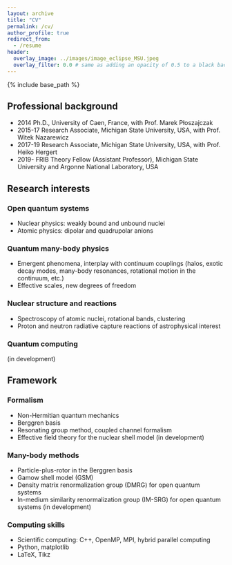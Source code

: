 ```yaml
---
layout: archive
title: "CV"
permalink: /cv/
author_profile: true
redirect_from:
  - /resume
header:
  overlay_image: ../images/image_eclipse_MSU.jpeg
  overlay_filter: 0.0 # same as adding an opacity of 0.5 to a black background
---
```


{% include base_path %}


## Professional background

- 2014 Ph.D., University of Caen, France, with Prof. Marek P&#322;oszajczak
- 2015-17 Research Associate, Michigan State University, USA, with Prof. Witek Nazarewicz
- 2017-19 Research Associate, Michigan State University, USA, with Prof. Heiko Hergert
- 2019- FRIB Theory Fellow (Assistant Professor), Michigan State University and Argonne National Laboratory, USA


## Research interests

### Open quantum systems

- Nuclear physics: weakly bound and unbound nuclei
- Atomic physics: dipolar and quadrupolar anions

### Quantum many-body physics

- Emergent phenomena, interplay with continuum couplings (halos, exotic decay modes, many-body resonances, rotational motion in the continuum, etc.)
- Effective scales, new degrees of freedom

### Nuclear structure and reactions

- Spectroscopy of atomic nuclei, rotational bands, clustering
- Proton and neutron radiative capture reactions of astrophysical interest

### Quantum computing
(in development)


## Framework

### Formalism

- Non-Hermitian quantum mechanics
- Berggren basis
- Resonating group method, coupled channel formalism
- Effective field theory for the nuclear shell model (in development)

### Many-body methods

- Particle-plus-rotor in the Berggren basis
- Gamow shell model (GSM)
- Density matrix renormalization group (DMRG) for open quantum systems
- In-medium similarity renormalization group (IM-SRG) for open quantum systems (in development)

### Computing skills

- Scientific computing: C++, OpenMP, MPI, hybrid parallel computing
- Python, matplotlib
- LaTeX, Tikz


